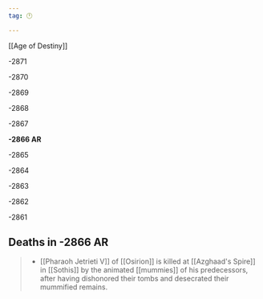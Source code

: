 ```yaml
---
tag: 🕛

---
```

[[Age of Destiny]]


-2871

-2870

-2869

-2868

-2867

**-2866 AR**

-2865

-2864

-2863

-2862

-2861



## Deaths in -2866 AR

>  - [[Pharaoh Jetrieti V]] of [[Osirion]] is killed at [[Azghaad's Spire]] in [[Sothis]] by the animated [[mummies]] of his predecessors, after having dishonored their tombs and desecrated their mummified remains.






